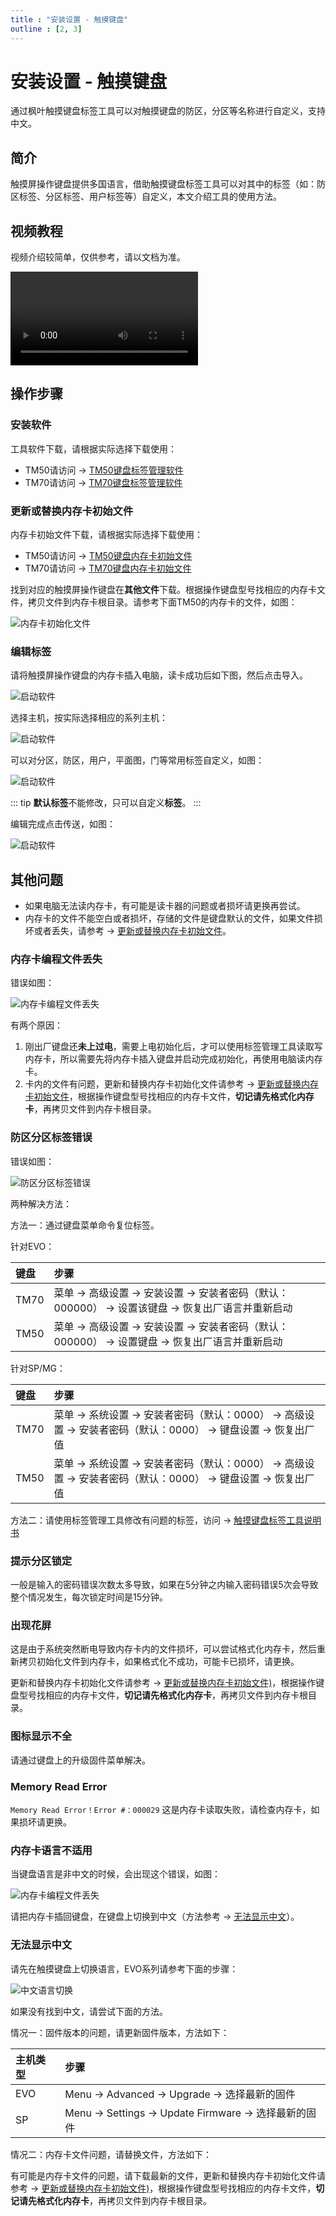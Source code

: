 ```yaml
---
title : "安装设置 - 触摸键盘"
outline : [2, 3]
---
```


# 安装设置 - 触摸键盘

通过枫叶触摸键盘标签工具可以对触摸键盘的防区，分区等名称进行自定义，支持中文。

## 简介

触摸屏操作键盘提供多国语言，借助触摸键盘标签工具可以对其中的标签（如：防区标签、分区标签、用户标签等）自定义，本文介绍工具的使用方法。

## 视频教程

视频介绍较简单，仅供参考，请以文档为准。  

 <video controls="controls">
    <source src="https://cdn.senboll.com/media/video/tm50-touchscreen-label-manage-teching-video-cover-picture.mp4" type="video/mp4">
 </video>


## 操作步骤

### 安装软件

工具软件下载，请根据实际选择下载使用：

- TM50请访问 → [TM50键盘标签管理软件](https://senboll.com/zh-hans/product-detail/462)
- TM70请访问 → [TM70键盘标签管理软件](https://senboll.com/zh-hans/product-detail/471)

### 更新或替换内存卡初始文件

内存卡初始文件下载，请根据实际选择下载使用：

- TM50请访问 → [TM50键盘内存卡初始文件](https://senboll.com/zh-hans/product-detail/46)
- TM70请访问 → [TM70键盘内存卡初始文件](https://senboll.com/zh-hans/product-detail/47)

找到对应的触摸屏操作键盘在**其他文件**下载。根据操作键盘型号找相应的内存卡文件，拷贝文件到内存卡根目录。请参考下面TM50的内存卡的文件，如图：

![内存卡初始化文件](images/tm50-sd-file.png)

### 编辑标签

请将触摸屏操作键盘的内存卡插入电脑，读卡成功后如下图，然后点击导入。

![启动软件](images/start.png)

选择主机，按实际选择相应的系列主机：

![启动软件](images/panel-type.png)

可以对分区，防区，用户，平面图，门等常用标签自定义，如图：

![启动软件](images/edit.png)

::: tip
**默认标签**不能修改，只可以自定义**标签**。
:::

编辑完成点击传送，如图：

![启动软件](images/send.png)

## 其他问题

- 如果电脑无法读内存卡，有可能是读卡器的问题或者损坏请更换再尝试。
- 内存卡的文件不能空白或者损坏，存储的文件是键盘默认的文件，如果文件损坏或者丢失，请参考 → [更新或替换内存卡初始文件](#更新或替换内存卡初始文件)。

### 内存卡编程文件丢失

错误如图：

![内存卡编程文件丢失](images/keypad-tfcard-error-file.png)

有两个原因：

1. 刚出厂键盘还**未上过电**，需要上电初始化后，才可以使用标签管理工具读取写内存卡，所以需要先将内存卡插入键盘并启动完成初始化，再使用电脑读内存卡。
2. 卡内的文件有问题，更新和替换内存卡初始化文件请参考 → [更新或替换内存卡初始文件](#更新或替换内存卡初始文件)，根据操作键盘型号找相应的内存卡文件，**切记请先格式化内存卡**，再拷贝文件到内存卡根目录。

### 防区分区标签错误

错误如图：

![防区分区标签错误](images/keypad-lable-error.png)

两种解决方法：

方法一：通过键盘菜单命令复位标签。

针对EVO：

|键盘|步骤|
|:------|:------|
| TM70 | 菜单 → 高级设置 → 安装设置 → 安装者密码（默认：000000） → 设置该键盘 → 恢复出厂语言并重新启动 |
| TM50 | 菜单 → 高级设置 → 安装设置 → 安装者密码（默认：000000） → 设置键盘 → 恢复出厂语言并重新启动 |

针对SP/MG：

|键盘|步骤|
|:------|:------|
| TM70 | 菜单 → 系统设置 → 安装者密码（默认：0000） → 高级设置 → 安装者密码（默认：0000） → 键盘设置 → 恢复出厂值 |
| TM50 | 菜单 → 系统设置 → 安装者密码（默认：0000） → 高级设置 → 安装者密码（默认：0000） → 键盘设置 → 恢复出厂值 |

方法二：请使用标签管理工具修改有问题的标签，访问 → [触摸键盘标签工具说明书](/content/node2/touchscreen-lable/)

### 提示分区锁定

一般是输入的密码错误次数太多导致，如果在5分钟之内输入密码错误5次会导致整个情况发生，每次锁定时间是15分钟。

### 出现花屏

这是由于系统突然断电导致内存卡内的文件损坏，可以尝试格式化内存卡，然后重新拷贝初始化文件到内存卡，如果格式化不成功，可能卡已损坏，请更换。

更新和替换内存卡初始化文件请参考 → [更新或替换内存卡初始文件)](/content/node2/touchscreen-lable/#更新或替换内存卡初始文件)，根据操作键盘型号找相应的内存卡文件，**切记请先格式化内存卡**，再拷贝文件到内存卡根目录。

### 图标显示不全

请通过键盘上的升级固件菜单解决。

### Memory Read Error

`Memory Read Error！Error #：000029` 这是内存卡读取失败，请检查内存卡，如果损坏请更换。

### 内存卡语言不适用

当键盘语言是非中文的时候，会出现这个错误，如图：

![内存卡编程文件丢失](images/keypad-tfcard-error-language.png)

请把内存卡插回键盘，在键盘上切换到中文（方法参考 → [无法显示中文](#无法显示中文)）。

### 无法显示中文

请先在触摸键盘上切换语言，EVO系列请参考下面的步骤：

![中文语言切换](images/tm7050-language.gif)

如果没有找到中文，请尝试下面的方法。

情况一：固件版本的问题，请更新固件版本，方法如下：

|主机类型|步骤|
|:------|:------|
|EVO | Menu → Advanced → Upgrade → 选择最新的固件|
|SP | Menu → Settings → Update Firmware → 选择最新的固件|

情况二：内存卡文件问题，请替换文件，方法如下：

有可能是内存卡文件的问题，请下载最新的文件，更新和替换内存卡初始化文件请参考 → [更新或替换内存卡初始文件)](/content/node2/touchscreen-lable/#更新或替换内存卡初始文件)，根据操作键盘型号找相应的内存卡文件，**切记请先格式化内存卡**，再拷贝文件到内存卡根目录。
